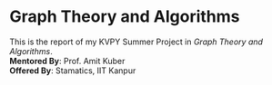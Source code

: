 # Graph Theory and Algorithms

This is the report of my KVPY Summer Project in *Graph Theory and Algorithms*. <br>
**Mentored By**: Prof. Amit Kuber <br>
**Offered By**: Stamatics, IIT Kanpur
